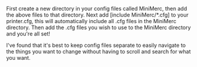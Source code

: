 First create a new directory in your config files called MiniMerc, then add the above files to that directory. Next add [include MiniMerc/*.cfg] to your printer.cfg, this will automatically include all .cfg files in the MiniMerc directory. Then add the .cfg files you wish to use to the MiniMerc directory and you're all set!

I've found that it's best to keep config files separate to easily navigate to the things you want to change without having to scroll and search for what you want.
